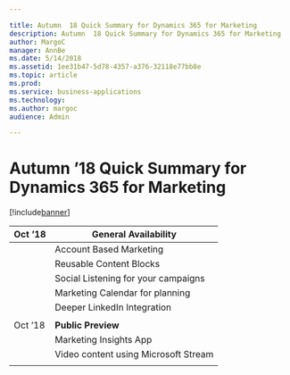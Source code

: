 ```yaml
---

title: Autumn  18 Quick Summary for Dynamics 365 for Marketing
description: Autumn  18 Quick Summary for Dynamics 365 for Marketing
author: MargoC
manager: AnnBe
ms.date: 5/14/2018
ms.assetid: 1ee31b47-5d78-4357-a376-32118e77bb8e
ms.topic: article
ms.prod: 
ms.service: business-applications
ms.technology: 
ms.author: margoc
audience: Admin

---
```

#  Autumn ’18 Quick Summary for Dynamics 365 for Marketing


[!include[banner](../../../includes/banner.md)]

| Oct ’18 | **General Availability**             |
|---------|--------------------------------------|
|         | Account Based Marketing              |
|         | Reusable Content Blocks              |
|         | Social Listening for your campaigns  |
|         | Marketing Calendar for planning      |
|         | Deeper LinkedIn Integration          |
|         |                                      |
| Oct ’18 | **Public Preview**                   |
|         | Marketing Insights App               |
|         | Video content using Microsoft Stream |
|         |                                      |



